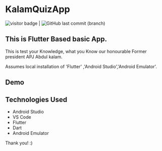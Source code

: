 # KalamQuizApp
<img src= "https://visitor-badge.laobi.icu/badge?page_id=201851019-iiitv/KalamQuizApp " alt="visitor badge"/> |  ![GitHub last commit (branch)](https://img.shields.io/github/last-commit/201851019-iiitv/KalamQuizApp/main)

## This is Flutter Based basic App.

This is test your Knowledge, what you Know our honourable Former president APJ Abdul kalam.

Assumes local installation of  'Flutter' ,'Android Studio','Android Emulator'.



## Demo 


## Technologies Used
* Android Studio
* VS Code
* Flutter
* Dart
* Android Emulator



Thank you! :)
